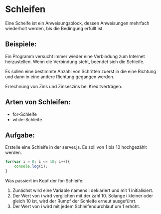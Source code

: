 # Schleifen

Eine Scheife ist ein Anweisungsblock, dessen Anweisungen mehrfach wiederholt werden, bis die Bedingung erfüllt ist.

## Beispiele:

Ein Programm versucht immer wieder eine Verbindung zum Internet herzustellen. Wenn die Verbindung steht, beendet sich die Schleife.

Es sollen eine bestimmte Anzahl von Schritten zuerst in die eine Richtung und dann in eine andere Richtung gegangen werden.

Errechnung von Zins und Zinseszins bei Kreditverträgen.

## Arten von Schleifen:

* for-Schleife
* while-Schleife

## Aufgabe:

Erstelle eine Schleife in der server.js. Es soll von 1 bis 10 hochgezählt werden.


```js
for(var i = 0; i <= 10; i++){
    console.log(i);
}
```

Was passiert im Kopf der for-Schleife:

1. Zunächst wird eine Variable namens i deklariert und mit 1 initialisiert.
2. Der Wert von i wird verglichen mit der zahl 10. Solange i kleiner oder gleich 10 ist, wird der Rumpf der Schleife erneut ausgeführt.
3. Der Wert von i wird mit jedem Schleifendurchlauf um 1 erhöht.

